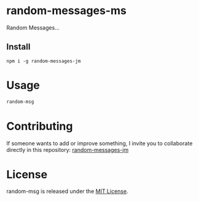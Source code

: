 # random-messages-ms

Random Messages...

## Install

```npm
npm i -g random-messages-jm
```

# Usage

```bash
random-msg
```

# Contributing
If someone wants to add or improve something, I invite you to collaborate directly in this repository: [random-messages-jm](https://github.com/platzi/npm-random-msg)

# License
random-msg is released under the [MIT License](https://opensource.org/licenses/MIT).
